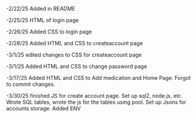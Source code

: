 -2/22/25 Added in README

-2/25/25 HTML of login page

-2/26/25 Added CSS to login page

-2/28/25 Added HTML and CSS to createaccount page

-3/1/25 edited changes to CSS for createaccount page

-3/1/25 Added HTML and CSS to change password page

-3/17/25 Added HTML and CSS to Add medication and Home Page. Forgot to commit changes.

-3/30/25 finished JS for create account page. Set up sql2, node.js, etc. Wrote SQL tables, wrote the js for the tables using pool. Set up Jsons for accounts storage. Added ENV
